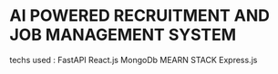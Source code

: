# AI POWERED RECRUITMENT AND JOB MANAGEMENT SYSTEM  

techs used : 
FastAPI
React.js
MongoDb
MEARN STACK
Express.js

